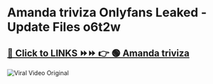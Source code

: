 
 # Amanda triviza Onlyfans Leaked - Update Files o6t2w

## <h2><a href="https://clipsfans.com/Amanda_triviza&ref=git">🔗 Click to LINKS ⏩⏩ 👉 🟢 Amanda triviza </a></h2>

<a href="https://clipsfans.com/Amanda_triviza&ref=git" rel="nofollow" data-target="animated-image.originalLink"><img src="https://i.ibb.co.com/xMMVF88/686577567.gif" alt="Viral Video Original" style="max-width: 100%; display: inline-block;" data-target="animated-image.originalImage"></a>

